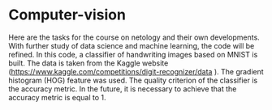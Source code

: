 # Computer-vision
Here are the tasks for the course on netology and their own developments. With further study of data science and machine learning, the code will be refined.
In this code, a classifier of handwriting images based on MNIST is built. The data is taken from the Kaggle website (https://www.kaggle.com/competitions/digit-recognizer/data ). The gradient histogram (HOG) feature was used. The quality criterion of the classifier is the accuracy metric. In the future, it is necessary to achieve that the accuracy metric is equal to 1.
